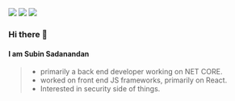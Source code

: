 
[![](https://img.shields.io/badge/-@subi8070-%231DA1F2?style=flat-square&logo=twitter&logoColor=ffffff)](https://twitter.com/subi8070)
[![](https://img.shields.io/badge/-@s2bhilai-%23181717?style=flat-square&logo=github)](https://github.com/s2bhilai)
[![](https://img.shields.io/badge/-Subin%20Sadanandan-blue?style=flat-square&logo=Linkedin&logoColor=white&link=https://www.linkedin.com/in/subin-sadanandan-99194636/)](https://www.linkedin.com/in/subin-sadanandan-99194636/)

### Hi there 👋

#### I am Subin Sadanandan

> - primarily a back end developer working on NET CORE.
> - worked on front end JS frameworks, primarily on React.
> - Interested in security side of things.

<!--
**s2bhilai/s2bhilai** is a ✨ _special_ ✨ repository because its `README.md` (this file) appears on your GitHub profile.

Here are some ideas to get you started:

- 🔭 I’m currently working on ...
- 🌱 I’m currently learning ...
- 👯 I’m looking to collaborate on ...
- 🤔 I’m looking for help with ...
- 💬 Ask me about ...
- 📫 How to reach me: ...
- 😄 Pronouns: ...
- ⚡ Fun fact: ...
-->
